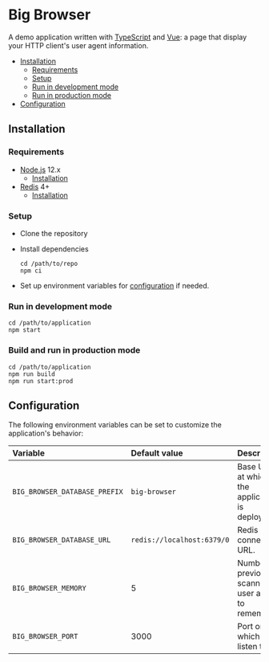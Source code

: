 # Big Browser

A demo application written with [TypeScript](https://www.typescriptlang.org/)
and [Vue](https://vuejs.org/): a page that display your HTTP client's user agent
information.

<!-- START doctoc generated TOC please keep comment here to allow auto update -->
<!-- DON'T EDIT THIS SECTION, INSTEAD RE-RUN doctoc TO UPDATE -->


- [Installation](#installation)
  - [Requirements](#requirements)
  - [Setup](#setup)
  - [Run in development mode](#run-in-development-mode)
  - [Run in production mode](#run-in-production-mode)
- [Configuration](#configuration)

<!-- END doctoc generated TOC please keep comment here to allow auto update -->



## Installation

### Requirements

* [Node.js](https://nodejs.org) 12.x
  * [Installation](https://nodejs.org/en/download/package-manager/)
* [Redis](https://redis.io/) 4+
  * [Installation](https://www.digitalocean.com/community/tutorials/how-to-install-and-secure-redis-on-ubuntu-18-04)

### Setup

* Clone the repository
* Install dependencies

  ```
  cd /path/to/repo
  npm ci
  ```
* Set up environment variables for [configuration](#configuration) if needed.

### Run in development mode

```
cd /path/to/application
npm start
```

### Build and run in production mode

```
cd /path/to/application
npm run build
npm run start:prod
```



## Configuration

The following environment variables can be set to customize the application's behavior:

Variable                      | Default value              | Description
:---------------------------- | :------------------------- | :--------------------------------------------------------
`BIG_BROWSER_DATABASE_PREFIX` | `big-browser`              | Base URL at which the application is deployed.
`BIG_BROWSER_DATABASE_URL`    | `redis://localhost:6379/0` | Redis connection URL.
`BIG_BROWSER_MEMORY`          | 5                          | Number of previously scanned user agents to remember.
`BIG_BROWSER_PORT`            | 3000                       | Port on which to listen to.